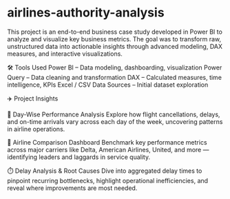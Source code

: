 # airlines-authority-analysis
This project is an end-to-end business case study developed in Power BI to analyze and visualize key business metrics. The goal was to transform raw, unstructured data into actionable insights through advanced modeling, DAX measures, and interactive visualizations.


🛠 Tools Used
Power BI – Data modeling, dashboarding, visualization
Power Query – Data cleaning and transformation
DAX – Calculated measures, time intelligence, KPIs
Excel / CSV Data Sources – Initial dataset exploration

✈️ Project Insights

📅 Day-Wise Performance Analysis
Explore how flight cancellations, delays, and on-time arrivals vary across each day of the week, uncovering patterns in airline operations.

🏢 Airline Comparison Dashboard
Benchmark key performance metrics across major carriers like Delta, American Airlines, United, and more — identifying leaders and laggards in service quality.

⏱️ Delay Analysis & Root Causes
Dive into aggregated delay times to pinpoint recurring bottlenecks, highlight operational inefficiencies, and reveal where improvements are most needed.
